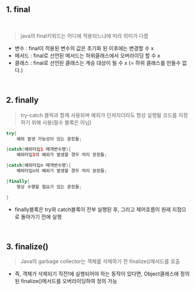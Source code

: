 ## **1. final**
<br>

> java의 final키워드는 어디에 적용되느냐에 따라 의미가 다름
>   
- 변수 : final이 적용된 변수의 값은 초기화 된 이후에는 변경할 수 x  
- 메서드 : final로 선언된 메서드는 하위클래스에서 오버라이딩 할 수 x  
- 클래스 : final로 선언된 클래스는 계승 대상이 될 수 x (= 하위 클래스를 만들수 없다.)

<br>

## 2. **finally**

> try-catch 블럭과 함께 사용되며 예외가 던져지더라도 항상 실행될 코드를 지정하기 위해 사용(필수 블록은 아님)
> 

```java
try{
	예외 발생 가능성이 있는 문장들;

}catch(예외타입1 매개변수명){
	예외타입1의 예외가 발생할 경우 처리 문장들;

}catch(예외타입n 매개변수명){
	예외타입n의 예외가 발생할 경우 처리 문장들;

}finally{
	항상 수행할 필요가 있는 문장들;

}
```

- finally블록은 try와 catch블록이 전부 실행된 후, 그리고 제어흐름이 원래 지점으로 돌아가기 전에 실행

<br>


## **3. finalize()**

> Java의 garbage collector는 객체를 삭제하기 전 finalize()메서드를 호출
> 
- 즉, 객체가 삭제되기 직전!에 실행되어야 하는 동작이 있다면,
Object클래스에 정의된 finalize()메서드를 오버라이딩하여 정의 가능